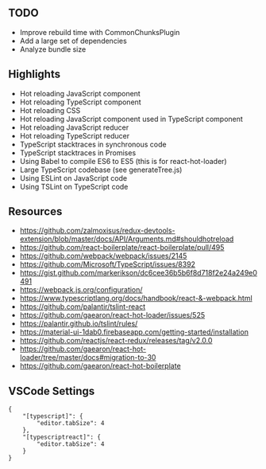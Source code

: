 TODO
---
- Improve rebuild time with CommonChunksPlugin
- Add a large set of dependencies
- Analyze bundle size

Highlights
---
- Hot reloading JavaScript component
- Hot reloading TypeScript component
- Hot reloading CSS
- Hot reloading JavaScript component used in TypeScript component
- Hot reloading JavaScript reducer
- Hot reloading TypeScript reducer
- TypeScript stacktraces in synchronous code
- TypeScript stacktraces in Promises
- Using Babel to compile ES6 to ES5 (this is for react-hot-loader)
- Large TypeScript codebase (see generateTree.js)
- Using ESLint on JavaScript code
- Using TSLint on TypeScript code

Resources
---
- https://github.com/zalmoxisus/redux-devtools-extension/blob/master/docs/API/Arguments.md#shouldhotreload
- https://github.com/react-boilerplate/react-boilerplate/pull/495
- https://github.com/webpack/webpack/issues/2145
- https://github.com/Microsoft/TypeScript/issues/8392
- https://gist.github.com/markerikson/dc6cee36b5b6f8d718f2e24a249e0491
- https://webpack.js.org/configuration/
- https://www.typescriptlang.org/docs/handbook/react-&-webpack.html
- https://github.com/palantir/tslint-react
- https://github.com/gaearon/react-hot-loader/issues/525
- https://palantir.github.io/tslint/rules/
- https://material-ui-1dab0.firebaseapp.com/getting-started/installation
- https://github.com/reactjs/react-redux/releases/tag/v2.0.0
- https://github.com/gaearon/react-hot-loader/tree/master/docs#migration-to-30
- https://github.com/gaearon/react-hot-boilerplate

VSCode Settings
---
```
{
    "[typescript]": {
        "editor.tabSize": 4
    },
    "[typescriptreact]": {
        "editor.tabSize": 4
    }
}
```
